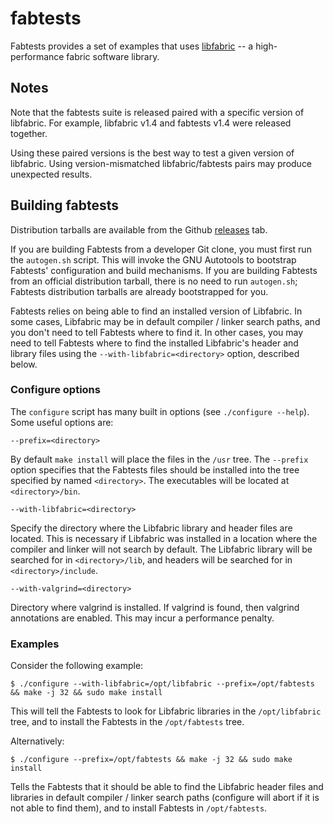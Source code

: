 # fabtests

Fabtests provides a set of examples that uses
[libfabric](http://libfabric.org) -- a high-performance fabric
software library.

## Notes

Note that the fabtests suite is released paired with a specific
version of libfabric.  For example, libfabric v1.4 and fabtests v1.4
were released together.

Using these paired versions is the best way to test a given version of
libfabric.  Using version-mismatched libfabric/fabtests pairs may
produce unexpected results.

## Building fabtests

Distribution tarballs are available from the Github
[releases](https://github.com/ofiwg/fabtests/releases) tab.

If you are building Fabtests from a developer Git clone, you must
first run the `autogen.sh` script. This will invoke the GNU Autotools
to bootstrap Fabtests' configuration and build mechanisms. If you are
building Fabtests from an official distribution tarball, there is no
need to run `autogen.sh`; Fabtests distribution tarballs are already
bootstrapped for you.

Fabtests relies on being able to find an installed version of
Libfabric. In some cases, Libfabric may be in default compiler /
linker search paths, and you don't need to tell Fabtests where to find
it. In other cases, you may need to tell Fabtests where to find the
installed Libfabric's header and library files using the
`--with-libfabric=<directory>` option, described below.

### Configure options

The `configure` script has many built in options (see `./configure
--help`). Some useful options are:

```
--prefix=<directory>
```

By default `make install` will place the files in the `/usr` tree.
The `--prefix` option specifies that the Fabtests files should be
installed into the tree specified by named `<directory>`. The
executables will be located at `<directory>/bin`.

```
--with-libfabric=<directory>
```

Specify the directory where the Libfabric library and header files are
located.  This is necessary if Libfabric was installed in a location
where the compiler and linker will not search by default.  The
Libfabric library will be searched for in `<directory>/lib`, and
headers will be searched for in `<directory>/include`.

```
--with-valgrind=<directory>
```

Directory where valgrind is installed.  If valgrind is found, then
valgrind annotations are enabled. This may incur a performance
penalty.

### Examples

Consider the following example:

```
$ ./configure --with-libfabric=/opt/libfabric --prefix=/opt/fabtests && make -j 32 && sudo make install
```

This will tell the Fabtests to look for Libfabric libraries in the
`/opt/libfabric` tree, and to install the Fabtests in the
`/opt/fabtests` tree.

Alternatively:

```
$ ./configure --prefix=/opt/fabtests && make -j 32 && sudo make install
```

Tells the Fabtests that it should be able to find the Libfabric header
files and libraries in default compiler / linker search paths
(configure will abort if it is not able to find them), and to install
Fabtests in `/opt/fabtests`.
